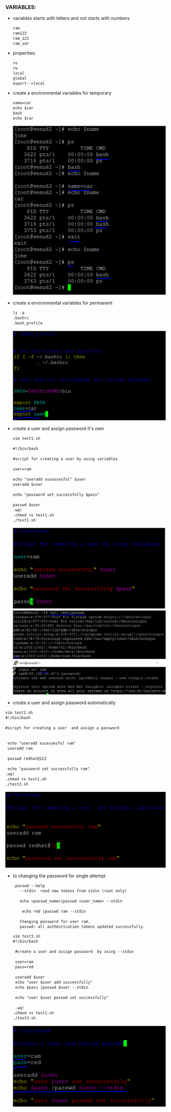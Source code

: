 ### VARIABLES:
* variables starts with letters and not starts with numbers
  ```
  ram
  ram123
  ram_123
  ram_var
  ```
* properties:
  ```
  ro
  rw
  local
  global
  export-->local
  ```
* create a environmental variables for temporary
  ```
  name=car
  echo $car
  bash
  echo $car
  ```
  ![preview](images/usr0.PNG)  
* create a environmental variables for permanent
  ```
  ls -a
  .bashrc
  .bash_profile
  ```  
  ![preview](images/usr1.PNG)

* create a user and assign password it's own 

  ```
  vim test1.sh

  #!/bin/bash

  #script for creating a user by using variables
  
  user=ram
  
  echo "useradd sucessesful" $user
  useradd $user
  
  echo "password set successfully $pass"
  
  passwd $user
  .wq!
  .chmod +x test1.sh
  ./test1.sh
  ```
  ![preview](images/usr2.PNG)
  ![preview](images/usr3.PNG)

*  create a user and assign password automatically
  ```
  vim test2.sh
  #!/bin/bash

  #script for creating a user  and assign a password
  
  
   echo "useradd sucessesful ram"
   useradd ram
   
   passwd redhat@123
   
   echo "password set successfully ram"
  .wq!
  .chmod +x test1.sh
  ./test2.sh
  
  ```
  ![preview](images/usr4.PNG)   
* to changing the password for single attempt
  ```
  .passwd --help
     --stdin  read new tokens from stdin (root only)

     echo <passwd_name>|passwd <user_name> --stdin 

      echo red |passwd ram --stdin

     Changing password for user ram.
     passwd: all authentication tokens updated successfully.
  ``` 
  
  ```
  vim test3.sh
  #!/bin/bash

   #create a user and assign password  by using --stdin
   
   user=ram
   pass=red
   
   useradd $user
   echo "user $user add successfully"
   echo $pass |passwd $user --stdin
   
   echo "user $user passwd set successfully"

   .wq!
  .chmod +x test1.sh
  ./test3.sh
  ```    
  ![preview](images/usr5.PNG)
